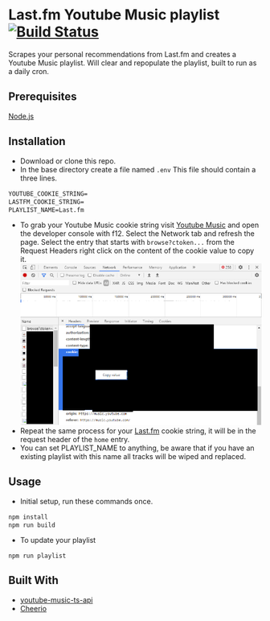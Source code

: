 # Last.fm<n/> Youtube Music playlist [![Build Status](https://drone.jtbarclay.dev/api/badges/jtbarclay/lastfm-ytmusic-playlist/status.svg)](https://drone.jtbarclay.dev/jtbarclay/lastfm-ytmusic-playlist)

Scrapes your personal recommendations from Last.fm<n/> and creates a Youtube Music playlist. Will clear and repopulate the playlist, built to run as a daily cron.

## Prerequisites

[Node.js](https://nodejs.org/en/)

## Installation
- Download or clone this repo.
- In the base directory create a file named `.env` This file should contain a three lines.

```
YOUTUBE_COOKIE_STRING=
LASTFM_COOKIE_STRING=
PLAYLIST_NAME=Last.fm
```

- To grab your Youtube Music cookie string visit [Youtube Music](https://music.youtube.com/) and open the developer console with f12. Select the Network tab and refresh the page. Select the entry that starts with `browse?ctoken...` from the Request Headers right click on the content of the cookie value to copy it.
![ytmcookie](ytmcookie.png "cookie")
- Repeat the same process for your [Last.fm](https://www.last.fm/home) cookie string, it will be in the request header of the `home` entry.
- You can set PLAYLIST_NAME to anything, be aware that if you have an existing playlist with this name all tracks will be wiped and replaced.

## Usage
- Initial setup, run these commands once.
```
npm install
npm run build
```
- To update your playlist
```
npm run playlist
```

## Built With
- [youtube-music-ts-api](https://github.com/nickp10/youtube-music-ts-api)
- [Cheerio](https://www.npmjs.com/package/cheerio)